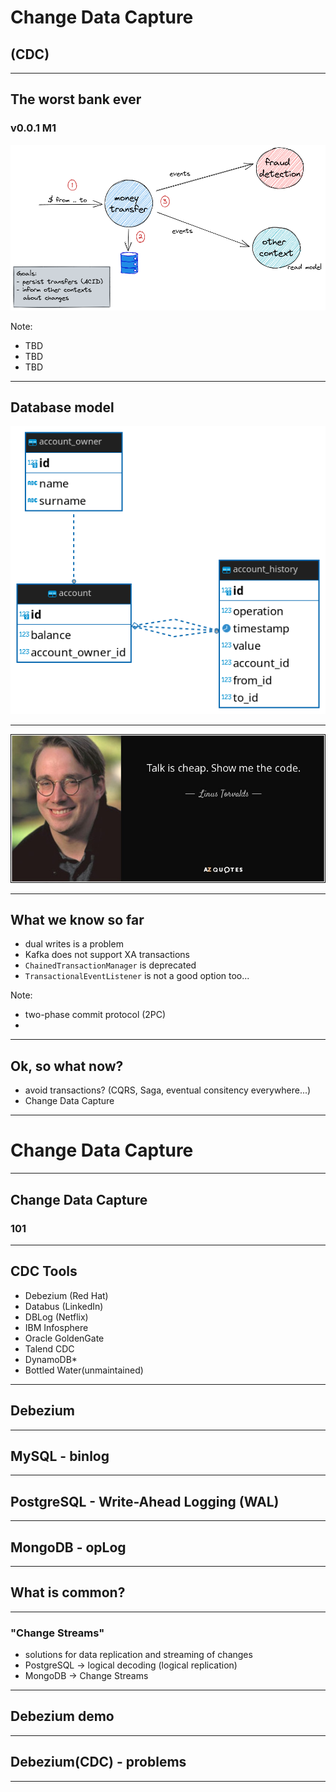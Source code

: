 # Change Data Capture 
## (CDC)


---

## The worst bank ever
### v0.0.1 M1

![title](assets/img/money_transfer_process.png)

Note:
* TBD
* TBD
* TBD

---

## Database model

![title](assets/img/db-schema.png)

---

![title](assets/img/show-me-the-code.jpg)

---

## What we know so far

- dual writes is a problem
- Kafka does not support XA transactions
- `ChainedTransactionManager` is deprecated
- `TransactionalEventListener` is not a good option too...

Note:
*  two-phase commit protocol (2PC)
*

---

## Ok, so what now?
- avoid transactions? (CQRS, Saga, eventual consitency everywhere...)
- Change Data Capture

---

# Change Data Capture 

---

## Change Data Capture
### 101

---

## CDC Tools

- Debezium (Red Hat)
- Databus (LinkedIn)
- DBLog (Netflix)
- IBM Infosphere 
- Oracle GoldenGate
- Talend CDC
- DynamoDB*
- Bottled Water(unmaintained)

---

## Debezium


---

## MySQL - binlog

---


## PostgreSQL - Write-Ahead Logging (WAL)

---

## MongoDB - opLog

---

## What is common?

---

### "Change Streams"
- solutions for data replication and streaming of changes
- PostgreSQL -> logical decoding (logical replication)
- MongoDB -> Change Streams

---

## Debezium demo


---

## Debezium(CDC) - problems

---

## 